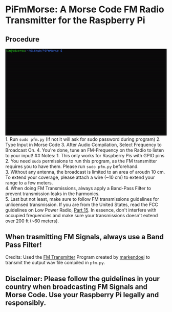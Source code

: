 # PiFmMorse: A Morse Code FM Radio Transmitter for the Raspberry Pi
## Procedure
<img src="demo.gif"/>
1. Run <code>sudo pfm.py</code> (If not it will ask for sudo password during program)
2. Type Input in Morse Code
3. After Audio Compilation, Select Frequency to Broadcast On.
4. You're done, tune an FM-Frequency on the Radio to listen to your input!
## Notes: 
1. This only works for Raspberry Pis with GPIO pins
<br>
2. You need <code>sudo</code> permissions to run this program, as the FM transmitter requires you to have them. Please run <code>sudo pfm.py</code> beforehand.
<br>
3. Without any antenna, the broadcast is limited to an area of aroudn 10 cm. To extend your coverage, please attach a wire (~10 cm) to extend your range to a few meters.
<br>
4. When doing FM Transmissions, always apply a Band-Pass Filter to prevent transmission leaks in the harmonics. 
<br>
5. Last but not least, make sure to follow FM transmissions guidelines for unlicensed transmission. If you are from the United States, read the FCC guidelines on Low Power Radio, <a href="https://www.fcc.gov/media/radio/low-power-radio-general-information" target="__blank"> Part 15</a>. In essence, don't interfere with occupied frequencies and make sure your transmissions doesn't extend over 200 ft (~60 meters).

## When trasmitting FM Signals, always use a Band Pass Filter!
Credits: Used the [FM Transmitter](https://github.com/markondej/fm_transmitter) Program created by [markendoej](https://github.com/markondej) to transmit the output wav file compiled in <code>pfm.py</code>.
## Disclaimer: Please follow the guidelines in your country when broadcasting FM Signals and Morse Code. Use your Raspberry Pi legally and responsibly. 


